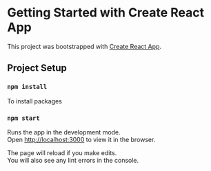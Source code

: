 # Getting Started with Create React App

This project was bootstrapped with [Create React App](https://github.com/facebook/create-react-app).

## Project Setup

### `npm install`

To install packages

### `npm start`

Runs the app in the development mode.\
Open [http://localhost:3000](http://localhost:3000) to view it in the browser.

The page will reload if you make edits.\
You will also see any lint errors in the console.
